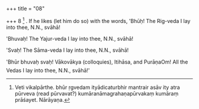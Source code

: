 +++
title = "08"

+++
8 [^3] . If he likes (let him do so) with the words, 'Bhūḥ! The Rig-veda I lay into thee, N.N., svāhā!


[^3]:  Veti vikalpārthe. bhūr ṛgvedam ityādicaturbhir mantrair asāv ity atra pūrveva (read pūrvavat?) kumāranāmagrahaṇapūrvakaṃ kumāraṃ prāśayet. Nārāyaṇa.

'Bhuvaḥ! The Yajur-veda I lay into thee, N.N., svāhā!

'Svaḥ! The Sāma-veda I lay into thee, N.N., svāhā!

'Bhūr bhuvaḥ svaḥ! Vākovākya (colloquies), Itihāsa, and PurāṇaOm! All the Vedas I lay into thee, N.N., svāhā!'
